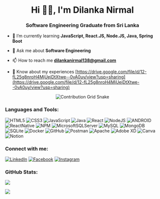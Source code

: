 <h1 align="center">Hi 👋🏼, I'm Dilanka Nirmal</h1>
<h3 align="center">Software Engineering Graduate from Sri Lanka</h3>


- 🌱 I’m currently learning **JavaScript, React.JS, Node.JS, Java, Spring Boot**

- 💬 Ask me about **Software Engineering**

- 📫 How to reach me **dilankanirmal138@gmail.com**

- 📄 Know about my experiences [https://drive.google.com/file/d/12-fL25g8nroH4MjUejDtXtwe--0vA0uy/view?usp=sharing](https://drive.google.com/file/d/12-fL25g8nroH4MjUejDtXtwe--0vA0uy/view?usp=sharing)

<p align="center">
<img src="https://user-images.githubusercontent.com/89845641/218791674-c52db856-24d2-429f-8867-170c365730d1.svg" alt="Contribution Grid Snake" />
</p>

 ### Languages and Tools:
![HTML5](https://img.shields.io/badge/html5-%23E34F26.svg?style=plastic&logo=html5&logoColor=white) ![CSS3](https://img.shields.io/badge/css3-%231572B6.svg?style=plastic&logo=css3&logoColor=white) ![JavaScript](https://img.shields.io/badge/javascript-%23323330.svg?style=plastic&logo=javascript&logoColor=%23F7DF1E) ![Java](https://img.shields.io/badge/java-%23ED8B00.svg?style=plastic&logo=java&logoColor=white) ![React](https://img.shields.io/badge/react-%2320232a.svg?style=plastic&logo=react&logoColor=%2361DAFB) ![NodeJS](https://img.shields.io/badge/node.js-6DA55F?style=plastic&logo=node.js&logoColor=white) ![ANDROID](https://img.shields.io/badge/android-%2320232a.svg?style=plastic&logo=android&logoColor=%a4c639) ![ReactNative](https://img.shields.io/badge/react_native-%2320232a.svg?style=plastic&logo=react&logoColor=%2361DAFB) ![NPM](https://img.shields.io/badge/NPM-%23000000.svg?style=plastic&logo=npm&logoColor=white) ![MicrosoftSQLServer](https://img.shields.io/badge/Microsoft%20SQL%20Sever-CC2927?style=plastic&logo=microsoft%20sql%20server&logoColor=white) ![MySQL](https://img.shields.io/badge/mysql-%2300f.svg?style=plastic&logo=mysql&logoColor=white) ![MongoDB](https://img.shields.io/badge/MongoDB-%234ea94b.svg?style=plastic&logo=mongodb&logoColor=white) ![SQLite](https://img.shields.io/badge/sqlite-%2307405e.svg?style=plastic&logo=sqlite&logoColor=white) ![Docker](https://img.shields.io/badge/docker-%230db7ed.svg?style=plastic&logo=docker&logoColor=white) ![GitHub](https://img.shields.io/badge/GitHub-github?style=plastic&logo=github&logoColor=white) ![Postman](https://img.shields.io/badge/Postman-FF6C37?style=plastic&logo=postman&logoColor=white) ![Apache](https://img.shields.io/badge/apache-%23D42029.svg?style=plastic&logo=apache&logoColor=white) ![Adobe XD](https://img.shields.io/badge/Adobe%20XD-470137?style=plastic&logo=Adobe%20XD&logoColor=#FF61F6) ![Canva](https://img.shields.io/badge/Canva-%2300C4CC.svg?style=plastic&logo=Canva&logoColor=white) ![Notion](https://img.shields.io/badge/Notion-%23000000.svg?style=plastic&logo=notion&logoColor=white)

### Connect with me:
[![LinkedIn](https://img.shields.io/badge/LinkedIn-%230077B5.svg?logo=linkedin&logoColor=white)](https://linkedin.com/in/dilanka-nirmal-8005bb207) [![Facebook](https://img.shields.io/badge/Facebook-%231877F2.svg?logo=Facebook&logoColor=white)](https://facebook.com/dilanka.nirmal.7) [![Instagram](https://img.shields.io/badge/Instagram-%23E4405F.svg?logo=Instagram&logoColor=white)](https://instagram.com/_clilanka.nirmal_)

### GitHub Stats:
![](https://github-profile-summary-cards.vercel.app/api/cards/stats?username=Dilanka-Nirmal&theme=merko)

[![](https://visitcount.itsvg.in/api?id=Dilanka-Nirmal&icon=5&color=3)](https://visitcount.itsvg.in)
